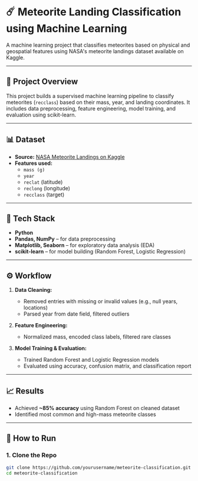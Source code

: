 
# ☄️ Meteorite Landing Classification using Machine Learning

A machine learning project that classifies meteorites based on physical and geospatial features using NASA's meteorite landings dataset available on Kaggle.

---

## 📌 Project Overview

This project builds a supervised machine learning pipeline to classify meteorites (`recclass`) based on their mass, year, and landing coordinates. It includes data preprocessing, feature engineering, model training, and evaluation using scikit-learn.

---

## 📊 Dataset

- **Source:** [NASA Meteorite Landings on Kaggle](https://www.kaggle.com/datasets/nasa/meteorite-landings)
- **Features used:**
  - `mass (g)`
  - `year`
  - `reclat` (latitude)
  - `reclong` (longitude)
  - `recclass` (target)

---

## 🧠 Tech Stack

- **Python**
- **Pandas, NumPy** – for data preprocessing
- **Matplotlib, Seaborn** – for exploratory data analysis (EDA)
- **scikit-learn** – for model building (Random Forest, Logistic Regression)

---

## ⚙️ Workflow

1. **Data Cleaning:**
   - Removed entries with missing or invalid values (e.g., null years, locations)
   - Parsed year from date field, filtered outliers

2. **Feature Engineering:**
   - Normalized mass, encoded class labels, filtered rare classes

3. **Model Training & Evaluation:**
   - Trained Random Forest and Logistic Regression models
   - Evaluated using accuracy, confusion matrix, and classification report

---

## 📈 Results

- Achieved **~85% accuracy** using Random Forest on cleaned dataset
- Identified most common and high-mass meteorite classes

---

## 🚀 How to Run

### 1. Clone the Repo
```bash
git clone https://github.com/yourusername/meteorite-classification.git
cd meteorite-classification
